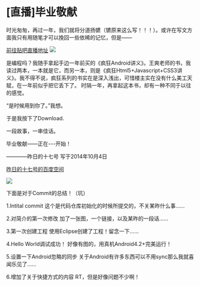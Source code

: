 [直播]毕业敬献     
=

时光匆匆，再过一年，我们就将分道扬镳（镳原来这么写！！！）。或许在写文方面我只有用随笔才可以挽回一些依稀的记忆，但是——

<a href="http://tieba.baidu.com/p/3330909563">前往贴吧直播地址</a>
<img src="http://www.tu265.com/di-6611a82b06e7a26dd9d2fd013bfb54fd.jpg" />

是编程吗？我随手拿起手边一年前买的《疯狂Android讲义》。王爽老师的书，我读过两本，一本就是它，而另一本，则是《疯狂Html5+Javascript+CSS3讲义》。我不得不说，疯狂系列的书实在是深入浅出，可惜楼主实在没有什么美工天赋，在一年前似乎把它丢下了。
时隔一年，再拿起这本书，却有一种不同于以往的感觉。


“是时候用到你了。”我想。


于是我按下了Download.


一段故事，一串佳话。


毕业敬献——正在---开始！



————昨日的十七号         写于2014年10月4日

<a href="http://hi.baidu.com/yesterday17">昨日的十七号的百度空间</a>

<img src="http://yesterday17.github.io/Graduation_res/Readme/bilibili_img/sd-16x9.jpg" />



下面是对于Commit的总结！（坑）

1.Intital commit
这个是代码仓库初始化的时候所提交的，不关某昨什么事……

2.对简介的第一次修改
加了一张图，一个链接，以及某昨的一段话……

3.第一次创建工程
使用Eclipse创建了工程！留念一下……

4.Hello World调试成功！
好像有图的，用真机Android4.2+完美运行！

5.设置一下Android忽略的同步
关于Android有许多东西可以不用sync那么我就喜闻乐见了……

6.增加了关于快捷方式的内容
RT，但是好像问题不少啊！
